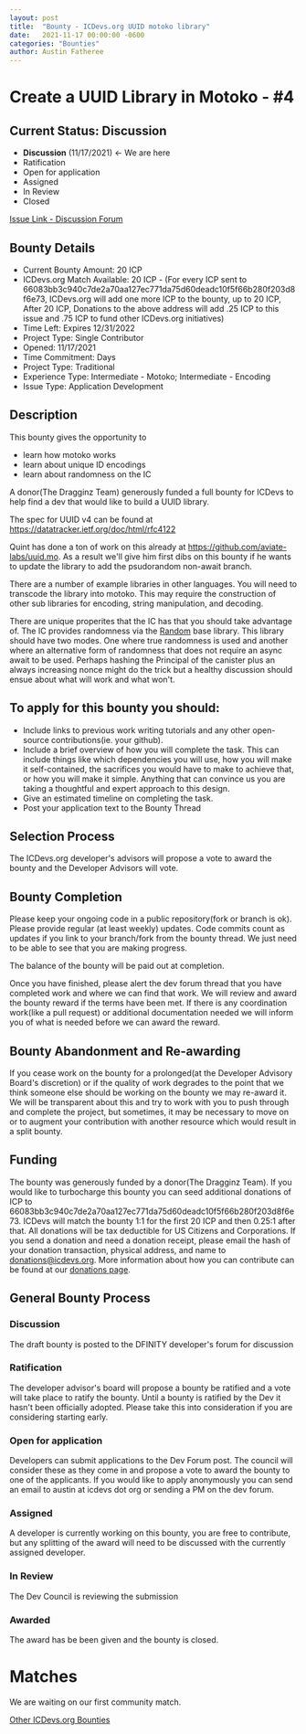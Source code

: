 ```yaml
---
layout: post
title:  "Bounty - ICDevs.org UUID motoko library"
date:   2021-11-17 00:00:00 -0600
categories: "Bounties"
author: Austin Fatheree
---
```


# Create a UUID Library in Motoko - #4

## Current Status: Discussion

* **Discussion** (11/17/2021) <- We are here
* Ratification
* Open for application
* Assigned
* In Review
* Closed

[Issue Link - Discussion Forum](https://forum.dfinity.org/t/icdevs-org-bounty-4-uuid-motoko-library/8648)

## Bounty Details

* Current Bounty Amount: 20 ICP
* ICDevs.org Match Available: 20 ICP - (For every ICP sent to 66083bb3c940c7de2a70aa127ec771da75d60deadc10f5f66b280f203d8f6e73, ICDevs.org will add one more ICP to the bounty, up to 20 ICP, After 20 ICP, Donations to the above address will add .25 ICP to this issue and .75 ICP to fund other ICDevs.org initiatives)
* Time Left: Expires 12/31/2022
* Project Type: Single Contributor
* Opened: 11/17/2021
* Time Commitment: Days
* Project Type: Traditional
* Experience Type: Intermediate - Motoko; Intermediate - Encoding
* Issue Type: Application Development

## Description

This bounty gives the opportunity to

* learn how motoko works
* learn about unique ID encodings
* learn about randomness on the IC

A donor(The Dragginz Team) generously funded a full bounty for ICDevs to help find a dev that would like to build a UUID library.

The spec for UUID v4 can be found at https://datatracker.ietf.org/doc/html/rfc4122

Quint has done a ton of work on this already at https://github.com/aviate-labs/uuid.mo. As a result we'll give him first dibs on this bounty if he wants to update the library to add the psudorandom non-await branch.

There are a number of example libraries in other languages.  You will need to transcode the library into motoko.  This may require the construction of other sub libraries for encoding, string manipulation, and decoding.

There are unique properites that the IC has that you should take advantage of.  The IC provides randomness via the [Random](https://sdk.dfinity.org/docs/base-libraries/random) base library.  This library should have two modes. One where true randomness is used and another where an alternative form of randomness that does not require an async await to be used.  Perhaps hashing the Principal of the canister plus an always increasing nonce might do the trick but a healthy discussion should ensue about what will work and what won't.

## To apply for this bounty you should:

* Include links to previous work writing tutorials and any other open-source contributions(ie. your github).
* Include a brief overview of how you will complete the task. This can include things like which dependencies you will use, how you will make it self-contained, the sacrifices you would have to make to achieve that, or how you will make it simple. Anything that can convince us you are taking a thoughtful and expert approach to this design.
* Give an estimated timeline on completing the task.
* Post your application text to the Bounty Thread

## Selection Process

The ICDevs.org developer's advisors will propose a vote to award the bounty and the Developer Advisors will vote.

## Bounty Completion

Please keep your ongoing code in a public repository(fork or branch is ok). Please provide regular (at least weekly) updates.  Code commits count as updates if you link to your branch/fork from the bounty thread.  We just need to be able to see that you are making progress.

The balance of the bounty will be paid out at completion.

Once you have finished, please alert the dev forum thread that you have completed work and where we can find that work.  We will review and award the bounty reward if the terms have been met.  If there is any coordination work(like a pull request) or additional documentation needed we will inform you of what is needed before we can award the reward.

## Bounty Abandonment and Re-awarding

If you cease work on the bounty for a prolonged(at the Developer Advisory Board's discretion) or if the quality of work degrades to the point that we think someone else should be working on the bounty we may re-award it.  We will be transparent about this and try to work with you to push through and complete the project, but sometimes, it may be necessary to move on or to augment your contribution with another resource which would result in a split bounty.

## Funding

The bounty was generously funded by a donor(The Dragginz Team). If you would like to turbocharge this bounty you can seed additional donations of ICP to 66083bb3c940c7de2a70aa127ec771da75d60deadc10f5f66b280f203d8f6e73.  ICDevs will match the bounty 1:1 for the first 20 ICP and then 0.25:1 after that.  All donations will be tax deductible for US Citizens and Corporations.  If you send a donation and need a donation receipt, please email the hash of your donation transaction, physical address, and name to donations@icdevs.org.  More information about how you can contribute can be found at our [donations page](https://icdevs.org/donations.html).

## General Bounty Process

### Discussion

The draft bounty is posted to the DFINITY developer's forum for discussion

### Ratification

The developer advisor's board will propose a bounty be ratified and a vote will take place to ratify the bounty.  Until a bounty is ratified by the Dev it hasn't been officially adopted. Please take this into consideration if you are considering starting early.

### Open for application

Developers can submit applications to the Dev Forum post.  The council will consider these as they come in and propose a vote to award the bounty to one of the applicants.  If you would like to apply anonymously you can send an email to austin at icdevs dot org or sending a PM on the dev forum.

### Assigned

A developer is currently working on this bounty, you are free to contribute, but any splitting of the award will need to be discussed with the currently assigned developer.

### In Review

The Dev Council is reviewing the submission

### Awarded

The award has be been given and the bounty is closed.

# Matches

We are waiting on our first community match.


[Other ICDevs.org Bounties](https://icdevs.org/bounties.html)


